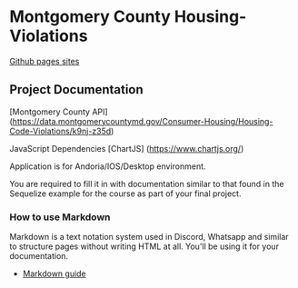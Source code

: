 # Montgomery County Housing-Violations
[Github pages sites](https://ez-19.github.io/Housing-Violations/)

## Project Documentation 
[Montgomery County API] (https://data.montgomerycountymd.gov/Consumer-Housing/Housing-Code-Violations/k9nj-z35d)

JavaScript Dependencies [ChartJS] (https://www.chartjs.org/)

Application is for Andoria/IOS/Desktop environment. 

You are required to fill it in with documentation similar to that found in the Sequelize example for the course as part of your final project.

### How to use Markdown
Markdown is a text notation system used in Discord, Whatsapp and similar to structure pages without writing HTML at all. You'll be using it for your documentation.
* [Markdown guide](https://www.markdownguide.org/cheat-sheet/)
